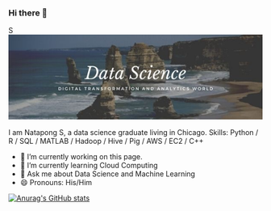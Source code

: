 ### Hi there 👋

S![](https://github.com/iamnatapong55/iamnatapong55/blob/main/Banner.jpg)


I am Natapong S, a data science graduate living in Chicago.
Skills: Python / R / SQL / MATLAB / Hadoop / Hive / Pig / AWS / EC2 / C++

- 🔭 I’m currently working on this page. 
- 🌱 I’m currently learning Cloud Computing 
- 💬 Ask me about Data Science and Machine Learning 
- 😄 Pronouns: His/Him 

[![Anurag's GitHub stats](https://github-readme-stats.vercel.app/api?username=iamnatapong55)](https://github.com/anuraghazra/github-readme-stats)









